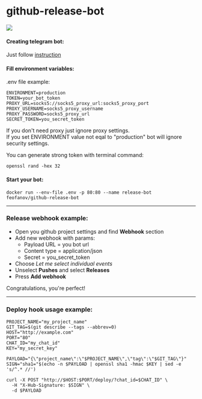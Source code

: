 # github-release-bot
![](https://github.com/Ivan-Feofanov/github-release-bot/workflows/check/badge.svg)

#### Creating telegram bot:
Just follow [instruction](https://core.telegram.org/bots#3-how-do-i-create-a-bot)

#### Fill environment variables:
.env file example:
```shell script
ENVIRONMENT=production
TOKEN=your_bot_token
PROXY_URL=socks5://socks5_proxy_url:socks5_proxy_port
PROXY_USERNAME=socks5_proxy_username
PROXY_PASSWORD=socks5_proxy_url
SECRET_TOKEN=you_secret_token
```
If you don't need proxy just ignore proxy settings.  
If you set ENVIRONMENT value not eqal to "production" bot will ignore security settings.  

You can generate strong token with terminal command:
```shell script
openssl rand -hex 32
```
#### Start your bot:
```shell script
docker run --env-file .env -p 80:80 --name release-bot feofanov/github-release-bot
```
---
### Release webhook example:

* Open you github project settings and find **Webhook** section
* Add new webhook with params:
  * Payload URL = you bot url
  * Content type = application/json
  * Secret = you_secret_token
* Choose *Let me select individual events*
* Unselect **Pushes** and select **Releases**
* Press **Add webhook**

Congratulations, you're perfect!

---
### Deploy hook usage example:
```shell script
PROJECT_NAME="my_project_name"
GIT_TAG=$(git describe --tags --abbrev=0)
HOST="http://example.com"
PORT="80"
CHAT_ID="my_chat_id"
KEY="my_secret_key"

PAYLOAD="{\"project_name\":\"$PROJECT_NAME\",\"tag\":\"$GIT_TAG\"}"
SIGN="sha1="$(echo -n $PAYLOAD | openssl sha1 -hmac $KEY | sed -e 's/^.* //')

curl -X POST "http://$HOST:$PORT/deploy/?chat_id=$CHAT_ID" \
  -H "X-Hub-Signature: $SIGN" \
  -d $PAYLOAD
```
